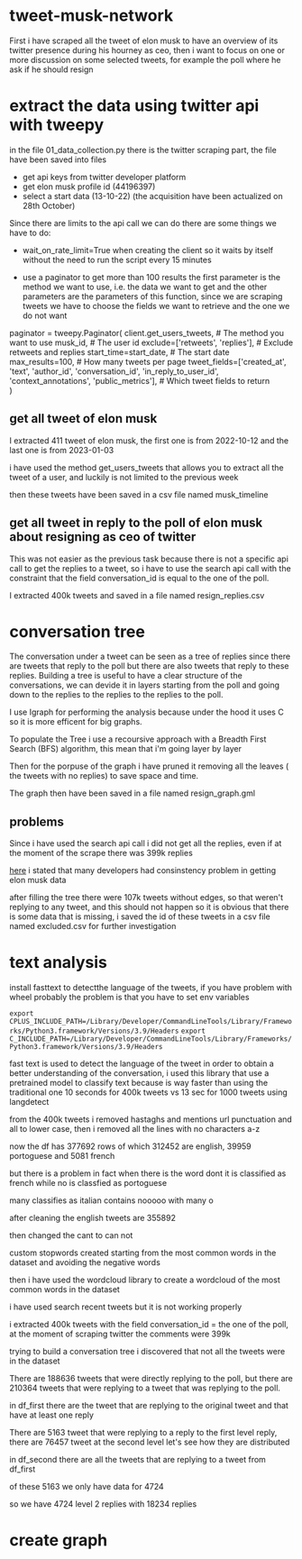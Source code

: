 # tweet-musk-network
First i have scraped all the tweet of elon musk to have an overview of its twitter presence during his hourney as ceo, then i want to focus on one or more discussion on some selected tweets, for example the poll where he ask if he should resign

# extract the data using twitter api with tweepy 
in the file 01_data_collection.py there is the twitter scraping part, the file have been saved into files 


- get api keys from twitter developer platform 
- get elon musk profile id (44196397)
- select a start data (13-10-22) (the acquisition have been actualized on 28th October)

Since there are limits to the api call we can do there are some things we have to do:
- wait_on_rate_limit=True  when creating the client so it waits by itself without the need to run the script every 15 minutes 

- use a paginator to get more than 100 results
the first parameter is the method we want to use, i.e. the data we want to get and the other parameters are the parameters of this function, since we are scraping tweets we have to choose the fields we want to retrieve and the one we do not want  



paginator = tweepy.Paginator(
    client.get_users_tweets,               # The method you want to use
    musk_id,                               # The user id
    exclude=['retweets', 'replies'],       # Exclude retweets and replies
    start_time=start_date,                 # The start date
    max_results=100,                       # How many tweets per page
    tweet_fields=['created_at', 'text', 'author_id', 'conversation_id', 'in_reply_to_user_id', 'context_annotations', 'public_metrics'], # Which tweet fields to return                         
)


## get all tweet of elon musk 

I extracted 411 tweet of elon musk, the first one is from 2022-10-12 and the last one is from 2023-01-03

i have used the method get_users_tweets that allows you to extract all the tweet of a user, and luckily is not limited to the previous week 

then these tweets have been saved in a csv file named musk_timeline 

## get all tweet in reply to the poll of elon musk about resigning as ceo of twitter 

This was not easier as the previous task because there is not a specific api call to get the replies to a tweet, so i have to use the search api call with the constraint that the field conversation_id is equal to the one of the poll.

I extracted 400k tweets and saved in a file named resign_replies.csv



# conversation tree 

The conversation under a tweet can be seen as a tree of replies since there are tweets that reply to the poll but there are also tweets that reply to these replies. Building a tree is useful to have a clear structure of the conversations, we can devide it in layers starting from the poll and going down to the replies to the replies to the replies to the poll.

I use Igraph for performing the analysis because under the hood it uses C so it is more efficent for big graphs. 

To populate the Tree i use a recoursive approach with a  Breadth First Search (BFS) algorithm, this mean that i'm going layer by layer 

Then for the porpuse of the graph i have pruned it removing all the leaves ( the tweets with no replies) to save space and time. 

The graph then have been saved in a file named resign_graph.gml 


## problems 

Since i have used the search api call i did not get all the replies, even if at the moment of the scrape there was 399k replies 

[here](https://stackoverflow.com/questions/72016766/tweepy-only-lets-me-get-100-results-how-do-i-get-more-ive-read-about-paginati) i stated that many developers had consinstency problem in getting elon musk data 

after filling the tree there were 107k tweets without edges, so that weren't replying to any tweet, and this should not happen so it is obvious that there is some data that is missing, i saved the id of these tweets in a csv file named excluded.csv for further investigation 




# text analysis 
install fasttext to detectthe language of the tweets, if you have problem with wheel probably the problem is that you have to set env variables
 
```export CPLUS_INCLUDE_PATH=/Library/Developer/CommandLineTools/Library/Frameworks/Python3.framework/Versions/3.9/Headers```
```export C_INCLUDE_PATH=/Library/Developer/CommandLineTools/Library/Frameworks/Python3.framework/Versions/3.9/Headers```

fast text is used to detect the language of the tweet in order to obtain a better understanding of the conversation, i used this library that use a pretrained model to classify text because is way faster than using the traditional one 10 seconds for 400k tweets vs 13 sec for 1000 tweets using langdetect

from the 400k tweets i removed hastaghs and mentions url punctuation and all to lower case, then i removed all the lines with no characters a-z  

now the df has 377692 rows of which 312452 are english, 39959 portoguese and  5081 french 

but there is a problem in fact when there is the word dont it is classified as french while no is classfied as portoguese 

many classifies as italian contains nooooo with many o

after cleaning the english tweets are 355892

then changed the cant to can not 

custom stopwords created starting from the most common words in the dataset and avoiding the negative words 

then i have used the wordcloud library to create a wordcloud of the most common words in the dataset









i have used search recent tweets but it is not working properly 

i extracted 400k tweets with the field conversation_id =  the one of the poll, at the moment of scraping twitter the comments were 399k 

trying to build a conversation tree i discovered that not all the tweets were in the dataset 


There are 188636 tweets that were directly replying to the poll, but there are 210364 tweets that were replying to a tweet that was replying to the poll. 

in df_first there are the tweet that are replying to the original tweet and that have at least one reply

There are 5163 tweet that were replying to a reply to the first level reply, there are 76457 tweet at the second level let's see how they are distributed 

in df_second there are all the tweets that are replying to a tweet from df_first

of these 5163 we only have data for 4724 

so we have 4724 level 2 replies with 18234 replies 






# create graph 